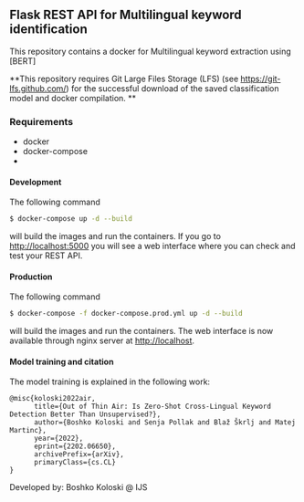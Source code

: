 ## Flask REST API for Multilingual keyword identification


This repository contains a docker for Multilingual keyword extraction using [BERT]


**This repository requires Git Large Files Storage (LFS) (see https://git-lfs.github.com/) for the successful download of the saved classification model and docker compilation. **   


### Requirements
-  docker
-  docker-compose
-  
#### Development

The following command

```sh
$ docker-compose up -d --build
```

will build the images and run the containers. If you go to [http://localhost:5000](http://localhost:5000) you will see a web interface where you can check and test your REST API.

#### Production

The following command

```sh
$ docker-compose -f docker-compose.prod.yml up -d --build
```

will build the images and run the containers. The web interface is now available through nginx server at [http://localhost](http://localhost).

#### Model training and citation
The model training is explained in the following work: 

```
@misc{koloski2022air,
      title={Out of Thin Air: Is Zero-Shot Cross-Lingual Keyword Detection Better Than Unsupervised?}, 
      author={Boshko Koloski and Senja Pollak and Blaž Škrlj and Matej Martinc},
      year={2022},
      eprint={2202.06650},
      archivePrefix={arXiv},
      primaryClass={cs.CL}
}
```


Developed by:
Boshko Koloski @ IJS 
